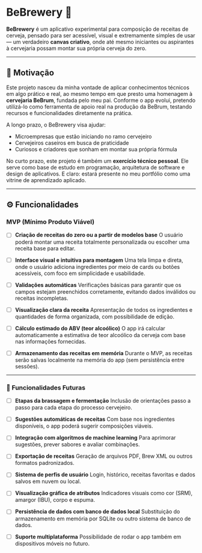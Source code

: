 # BeBrewery 🍺

**BeBrewery** é um aplicativo experimental para composição de receitas de cerveja, pensado para ser acessível, visual e extremamente simples de usar — um verdadeiro **canvas criativo**, onde até mesmo iniciantes ou aspirantes à cervejaria possam montar sua própria cerveja do zero.

---

## 🧠 Motivação

Este projeto nasceu da minha vontade de aplicar conhecimentos técnicos em algo prático e real, ao mesmo tempo em que presto uma homenagem à **cervejaria BeBrum**, fundada pelo meu pai. Conforme o app evolui, pretendo utilizá-lo como ferramenta de apoio real na produção da BeBrum, testando recursos e funcionalidades diretamente na prática.

A longo prazo, o BeBrewery visa ajudar:
- Microempresas que estão iniciando no ramo cervejeiro
- Cervejeiros caseiros em busca de praticidade
- Curiosos e criadores que sonham em montar sua própria fórmula

No curto prazo, este projeto é também um **exercício técnico pessoal**. Ele serve como base de estudo em programação, arquitetura de software e design de aplicativos. E claro: estará presente no meu portfólio como uma vitrine de aprendizado aplicado.

---

## ⚙️ Funcionalidades

### MVP (Mínimo Produto Viável)

- [ ] **Criação de receitas do zero ou a partir de modelos base**
  O usuário poderá montar uma receita totalmente personalizada ou escolher uma receita base para editar.

- [ ] **Interface visual e intuitiva para montagem**
  Uma tela limpa e direta, onde o usuário adiciona ingredientes por meio de cards ou botões acessíveis, com foco em simplicidade e usabilidade.

- [ ] **Validações automáticas**
  Verificações básicas para garantir que os campos estejam preenchidos corretamente, evitando dados inválidos ou receitas incompletas.

- [ ] **Visualização clara da receita**
  Apresentação de todos os ingredientes e quantidades de forma organizada, com possibilidade de edição.

- [ ] **Cálculo estimado do ABV (teor alcoólico)**
  O app irá calcular automaticamente a estimativa de teor alcoólico da cerveja com base nas informações fornecidas.

- [ ] **Armazenamento das receitas em memória**
  Durante o MVP, as receitas serão salvas localmente na memória do app (sem persistência entre sessões).

---

### 🧭 Funcionalidades Futuras

- [ ] **Etapas da brassagem e fermentação**
  Inclusão de orientações passo a passo para cada etapa do processo cervejeiro.

- [ ] **Sugestões automáticas de receitas**
  Com base nos ingredientes disponíveis, o app poderá sugerir composições viáveis.

- [ ] **Integração com algoritmos de machine learning**
  Para aprimorar sugestões, prever sabores e avaliar combinações.

- [ ] **Exportação de receitas**
  Geração de arquivos PDF, Brew XML ou outros formatos padronizados.

- [ ] **Sistema de perfis de usuário**
  Login, histórico, receitas favoritas e dados salvos em nuvem ou local.

- [ ] **Visualização gráfica de atributos**
  Indicadores visuais como cor (SRM), amargor (IBU), corpo e espuma.

- [ ] **Persistência de dados com banco de dados local**
  Substituição do armazenamento em memória por SQLite ou outro sistema de banco de dados.

- [ ] **Suporte multiplataforma**
  Possibilidade de rodar o app também em dispositivos móveis no futuro.


